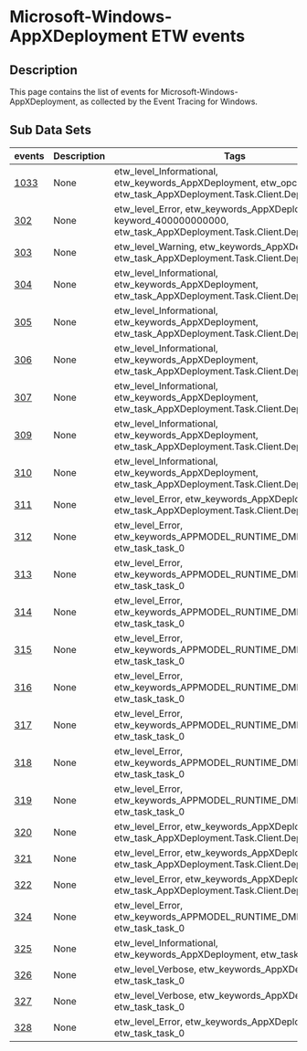 # Microsoft-Windows-AppXDeployment ETW events

## Description
This page contains the list of events for Microsoft-Windows-AppXDeployment, as collected by the Event Tracing for Windows.

## Sub Data Sets
|events|Description|Tags|
|---|---|---|
|[1033](events/event-1033.md)|None|etw_level_Informational, etw_keywords_AppXDeployment, etw_opcode_Stop, etw_task_AppXDeployment.Task.Client.Deployment|
|[302](events/event-302.md)|None|etw_level_Error, etw_keywords_AppXDeployment keyword_400000000000, etw_task_AppXDeployment.Task.Client.Deployment|
|[303](events/event-303.md)|None|etw_level_Warning, etw_keywords_AppXDeployment, etw_task_AppXDeployment.Task.Client.Deployment|
|[304](events/event-304.md)|None|etw_level_Informational, etw_keywords_AppXDeployment, etw_task_AppXDeployment.Task.Client.Deployment|
|[305](events/event-305.md)|None|etw_level_Informational, etw_keywords_AppXDeployment, etw_task_AppXDeployment.Task.Client.Deployment|
|[306](events/event-306.md)|None|etw_level_Informational, etw_keywords_AppXDeployment, etw_task_AppXDeployment.Task.Client.Deployment|
|[307](events/event-307.md)|None|etw_level_Informational, etw_keywords_AppXDeployment, etw_task_AppXDeployment.Task.Client.Deployment|
|[309](events/event-309.md)|None|etw_level_Informational, etw_keywords_AppXDeployment, etw_task_AppXDeployment.Task.Client.Deployment|
|[310](events/event-310.md)|None|etw_level_Informational, etw_keywords_AppXDeployment, etw_task_AppXDeployment.Task.Client.Deployment|
|[311](events/event-311.md)|None|etw_level_Error, etw_keywords_AppXDeployment, etw_task_AppXDeployment.Task.Client.Deployment|
|[312](events/event-312.md)|None|etw_level_Error, etw_keywords_APPMODEL_RUNTIME_DMR_KEYWORD, etw_task_task_0|
|[313](events/event-313.md)|None|etw_level_Error, etw_keywords_APPMODEL_RUNTIME_DMR_KEYWORD, etw_task_task_0|
|[314](events/event-314.md)|None|etw_level_Error, etw_keywords_APPMODEL_RUNTIME_DMR_KEYWORD, etw_task_task_0|
|[315](events/event-315.md)|None|etw_level_Error, etw_keywords_APPMODEL_RUNTIME_DMR_KEYWORD, etw_task_task_0|
|[316](events/event-316.md)|None|etw_level_Error, etw_keywords_APPMODEL_RUNTIME_DMR_KEYWORD, etw_task_task_0|
|[317](events/event-317.md)|None|etw_level_Error, etw_keywords_APPMODEL_RUNTIME_DMR_KEYWORD, etw_task_task_0|
|[318](events/event-318.md)|None|etw_level_Error, etw_keywords_APPMODEL_RUNTIME_DMR_KEYWORD, etw_task_task_0|
|[319](events/event-319.md)|None|etw_level_Error, etw_keywords_APPMODEL_RUNTIME_DMR_KEYWORD, etw_task_task_0|
|[320](events/event-320.md)|None|etw_level_Error, etw_keywords_AppXDeployment, etw_task_AppXDeployment.Task.Client.Deployment|
|[321](events/event-321.md)|None|etw_level_Error, etw_keywords_AppXDeployment, etw_task_AppXDeployment.Task.Client.Deployment|
|[322](events/event-322.md)|None|etw_level_Error, etw_keywords_AppXDeployment, etw_task_AppXDeployment.Task.Client.Deployment|
|[324](events/event-324.md)|None|etw_level_Error, etw_keywords_APPMODEL_RUNTIME_DMR_KEYWORD, etw_task_task_0|
|[325](events/event-325.md)|None|etw_level_Informational, etw_keywords_AppXDeployment, etw_task_task_0|
|[326](events/event-326.md)|None|etw_level_Verbose, etw_keywords_AppXDeployment, etw_task_task_0|
|[327](events/event-327.md)|None|etw_level_Verbose, etw_keywords_AppXDeployment, etw_task_task_0|
|[328](events/event-328.md)|None|etw_level_Error, etw_keywords_AppXDeployment, etw_task_task_0|
